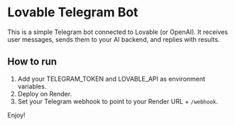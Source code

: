 
# Lovable Telegram Bot

This is a simple Telegram bot connected to Lovable (or OpenAI).
It receives user messages, sends them to your AI backend, and replies with results.

## How to run

1. Add your TELEGRAM_TOKEN and LOVABLE_API as environment variables.
2. Deploy on Render.
3. Set your Telegram webhook to point to your Render URL + `/webhook`.

Enjoy!
